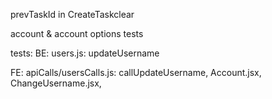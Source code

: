 prevTaskId in CreateTaskclear

account & account options tests

tests:
   BE:
    users.js: updateUsername


   FE:
    apiCalls/usersCalls.js: callUpdateUsername,
    Account.jsx,
    ChangeUsername.jsx,
